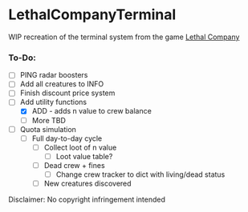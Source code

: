 # LethalCompanyTerminal
WIP recreation of the terminal system from the game [Lethal Company](https://store.steampowered.com/app/1966720/Lethal_Company)

### To-Do:
- [ ] PING radar boosters
- [ ] Add all creatures to INFO
- [ ] Finish discount price system
- [ ] Add utility functions
    - [X] ADD - adds n value to crew balance
    - [ ] More TBD
- [ ] Quota simulation
  - [ ] Full day-to-day cycle
      - [ ] Collect loot of n value
          - [ ] Loot value table?
      - [ ] Dead crew + fines
          - [ ] Change crew tracker to dict with living/dead status
      - [ ] New creatures discovered

Disclaimer: No copyright infringement intended
